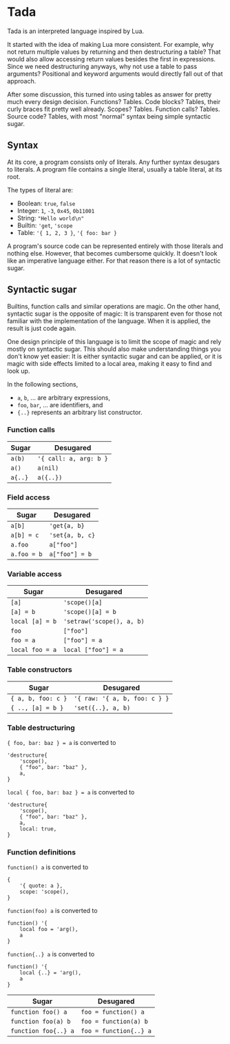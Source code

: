 # Tada

Tada is an interpreted language inspired by Lua.

It started with the idea of making Lua more consistent. For example, why not
return multiple values by returning and then destructuring a table? That would
also allow accessing return values besides the first in expressions. Since we
need destructuring anyways, why not use a table to pass arguments? Positional
and keyword arguments would directly fall out of that approach.

After some discussion, this turned into using tables as answer for pretty much
every design decision. Functions? Tables. Code blocks? Tables, their curly
braces fit pretty well already. Scopes? Tables. Function calls? Tables. Source
code? Tables, with most "normal" syntax being simple syntactic sugar.

## Syntax

At its core, a program consists only of literals. Any further syntax desugars to
literals. A program file contains a single literal, usually a table literal, at
its root.

The types of literal are:
- Boolean: `true`, `false`
- Integer: `1`, `-3`, `0x45`, `0b11001`
- String: `"Hello world\n"`
- Builtin: `'get`, `'scope`
- Table: `'{ 1, 2, 3 }`, `'{ foo: bar }`

A program's source code can be represented entirely with those literals and
nothing else. However, that becomes cumbersome quickly. It doesn't look like an
imperative language either. For that reason there is a lot of syntactic sugar.

## Syntactic sugar

Builtins, function calls and similar operations are magic. On the other hand,
syntactic sugar is the opposite of magic: It is transparent even for those not
familiar with the implementation of the language. When it is applied, the result
is just code again.

One design principle of this language is to limit the scope of magic and rely
mostly on syntactic sugar. This should also make understanding things you don't
know yet easier: It is either syntactic sugar and can be applied, or it is magic
with side effects limited to a local area, making it easy to find and look up.

In the following sections,
- `a`, `b`, ... are arbitrary expressions,
- `foo`, `bar`, ... are identifiers, and
- `{..}` represents an arbitrary list constructor.

### Function calls

| Sugar   | Desugared              |
|---------|------------------------|
| `a(b)`  | `'{ call: a, arg: b }` |
| `a()`   | `a(nil)`               |
| `a{..}` | `a({..})`              |

### Field access

| Sugar       | Desugared       |
|-------------|-----------------|
| `a[b]`      | `'get{a, b}`    |
| `a[b] = c`  | `'set{a, b, c}` |
| `a.foo`     | `a["foo"]`      |
| `a.foo = b` | `a["foo"] = b`  |

### Variable access

| Sugar           | Desugared                 |
|-----------------|---------------------------|
| `[a]`           | `'scope()[a]`             |
| `[a] = b`       | `'scope()[a] = b`         |
| `local [a] = b` | `'setraw('scope(), a, b)` |
| `foo`           | `["foo"]`                 |
| `foo = a`       | `["foo"] = a`             |
| `local foo = a` | `local ["foo"] = a`       |

### Table constructors

| Sugar              | Desugared                     |
|--------------------|-------------------------------|
| `{ a, b, foo: c }` | `'{ raw: '{ a, b, foo: c } }` |
| `{ .., [a] = b }`  | `'set({..}, a, b)`            |

### Table destructuring

`{ foo, bar: baz } = a` is converted to
```
'destructure{
    'scope(),
    { "foo", bar: "baz" },
    a,
}
```

`local { foo, bar: baz } = a` is converted to
```
'destructure{
    'scope(),
    { "foo", bar: "baz" },
    a,
    local: true,
}
```

### Function definitions

`function() a` is converted to
```
{
    '{ quote: a },
    scope: 'scope(),
}
```

`function(foo) a` is converted to
```
function() '{
    local foo = 'arg(),
    a
}
```

`function{..} a` is converted to
```
function() '{
    local {..} = 'arg(),
    a
}
```

| Sugar                  | Desugared                       |
|------------------------|---------------------------------|
| `function foo() a`     | `foo = function() a`            |
| `function foo(a) b`    | `foo = function(a) b`           |
| `function foo{..} a`   | `foo = function{..} a`          |
